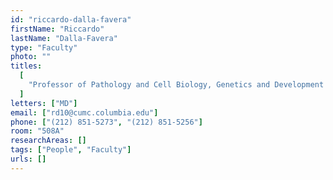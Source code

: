 ```yaml
---
id: "riccardo-dalla-favera"
firstName: "Riccardo"
lastName: "Dalla-Favera"
type: "Faculty"
photo: ""
titles:
  [
    "Professor of Pathology and Cell Biology, Genetics and Development and Microbiology and Immunology",
  ]
letters: ["MD"]
email: ["rd10@cumc.columbia.edu"]
phone: ["(212) 851-5273", "(212) 851-5256"]
room: "508A"
researchAreas: []
tags: ["People", "Faculty"]
urls: []
---
```


